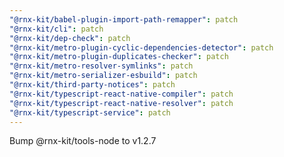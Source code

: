 ```yaml
---
"@rnx-kit/babel-plugin-import-path-remapper": patch
"@rnx-kit/cli": patch
"@rnx-kit/dep-check": patch
"@rnx-kit/metro-plugin-cyclic-dependencies-detector": patch
"@rnx-kit/metro-plugin-duplicates-checker": patch
"@rnx-kit/metro-resolver-symlinks": patch
"@rnx-kit/metro-serializer-esbuild": patch
"@rnx-kit/third-party-notices": patch
"@rnx-kit/typescript-react-native-compiler": patch
"@rnx-kit/typescript-react-native-resolver": patch
"@rnx-kit/typescript-service": patch
---
```


Bump @rnx-kit/tools-node to v1.2.7
